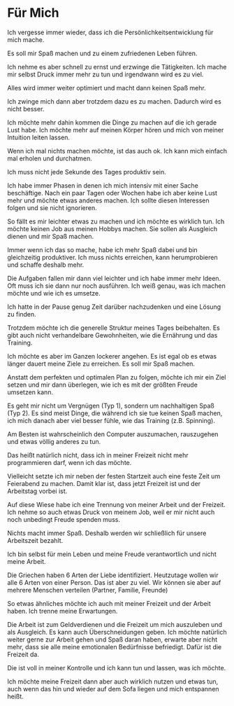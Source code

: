 # Für Mich

Ich vergesse immer wieder, dass ich die Persönlichkeitsentwicklung für mich mache.

Es soll mir Spaß machen und zu einem zufriedenen Leben führen.

Ich nehme es aber schnell zu ernst und erzwinge die Tätigkeiten. Ich mache mir selbst Druck immer mehr zu tun und irgendwann wird es zu viel.

Alles wird immer weiter optimiert und macht dann keinen Spaß mehr. 

Ich zwinge mich dann aber trotzdem dazu es zu machen. Dadurch wird es nicht besser.

Ich möchte mehr dahin kommen die Dinge zu machen auf die ich gerade Lust habe. Ich möchte mehr auf meinen Körper hören und mich von meiner Intuition leiten lassen.

Wenn ich mal nichts machen möchte, ist das auch ok. Ich kann mich einfach mal erholen und durchatmen.

Ich muss nicht jede Sekunde des Tages produktiv sein.

Ich habe immer Phasen in denen ich mich intensiv mit einer Sache beschäftige. Nach ein paar Tagen oder Wochen habe ich aber keine Lust mehr und möchte etwas anderes machen. Ich sollte diesen Interessen folgen und sie nicht ignorieren.

So fällt es mir leichter etwas zu machen und ich möchte es wirklich tun. Ich möchte keinen Job aus meinen Hobbys machen. Sie sollen als Ausgleich dienen und mir Spaß machen.

Immer wenn ich das so mache, habe ich mehr Spaß dabei und bin gleichzeitig produktiver. Ich muss nichts erreichen, kann herumprobieren und schaffe deshalb mehr.

Die Aufgaben fallen mir dann viel leichter und ich habe immer mehr Ideen. Oft muss ich sie dann nur noch ausführen. Ich weiß genau, was ich machen möchte und wie ich es umsetze.

Ich hatte in der Pause genug Zeit darüber nachzudenken und eine Lösung zu finden.

Trotzdem möchte ich die generelle Struktur meines Tages beibehalten. Es gibt auch nicht verhandelbare Gewohnheiten, wie die Ernährung und das Training.

Ich möchte es aber im Ganzen lockerer angehen. Es ist egal ob es etwas länger dauert meine Ziele zu erreichen. Es soll mir Spaß machen. 

Anstatt dem perfekten und optimalen Plan zu folgen, möchte ich mir ein Ziel setzen und mir dann überlegen, wie ich es mit der größten Freude umsetzen kann. 

Es geht mir nicht um Vergnügen (Typ 1), sondern um nachhaltigen Spaß (Typ 2). Es sind meist Dinge, die während ich sie tue keinen Spaß machen, ich mich danach aber viel besser fühle, wie das Training (z.B. Spinning).

Am Besten ist wahrscheinlich den Computer auszumachen, rauszugehen und etwas völlig anderes zu tun.

Das heißt natürlich nicht, dass ich in meiner Freizeit nicht mehr programmieren darf, wenn ich das möchte.

Vielleicht setzte ich mir neben der festen Startzeit auch eine feste Zeit um Feierabend zu machen. Damit klar ist, dass jetzt Freizeit ist und der Arbeitstag vorbei ist.

Auf diese Wiese habe ich eine Trennung von meiner Arbeit und der Freizeit. Ich nehme so auch etwas Druck von meinem Job, weil er mir nicht auch noch unbedingt Freude spenden muss.

Nichts macht immer Spaß. Deshalb werden wir schließlich für unsere Arbeitszeit bezahlt.

Ich bin selbst für mein Leben und meine Freude verantwortlich und nicht meine Arbeit.

Die Griechen haben 6 Arten der Liebe identifiziert. Heutzutage wollen wir alle 6 Arten von einer Person. Das ist aber zu viel. Wir können sie aber auf mehrere Menschen verteilen (Partner, Familie, Freunde)

So etwas ähnliches möchte ich auch mit meiner Freizeit und der Arbeit haben. Ich trenne meine Erwartungen. 

Die Arbeit ist zum Geldverdienen und die Freizeit um mich auszuleben und als Ausgleich. Es kann auch Überschneidungen geben. Ich möchte natürlich weiter gerne zur Arbeit gehen und Spaß daran haben, erwarte aber nicht mehr, dass sie alle meine emotionalen Bedürfnisse befriedigt. Dafür ist die Freizeit da.

Die ist voll in meiner Kontrolle und ich kann tun und lassen, was ich möchte.

Ich möchte meine Freizeit dann aber auch wirklich nutzen und etwas tun, auch wenn das hin und wieder auf dem Sofa liegen und mich entspannen heißt.